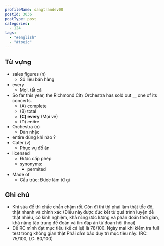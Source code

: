 ```yaml
---
profileName: sangtrandev00
postId: 3036
postType: post
categories:
  - 124
tags:
  - "#english"
  - "#toeic"
---
```



## Từ vựng


- sales figures (n)
	- Số liệu bán hàng
- every
	- Mọi, tất cả
- So far this year, the Richmond City Orchestra has sold out __ one of its concerts.
	- (A) complete
	- (B) total
	- **(C) every** (Mọi vé)
	- (D) entire
- Orchestra (n)
	- Dàn nhặc
- entire dùng khi nào ?
- Cater (v)
	- Phục vụ đồ ăn
- licensed 
	- Được cấp phép
	- synonyms:
		- permited
- Made of 
	- Cấu trúc: Được làm từ gì


## Ghi chú

- Khi sửa đề thì chắc chắn chậm rồi. Còn đi thi thì phải làm thật tốc độ, thật nhanh và chính xác (Điều này được đúc kết từ quá trình luyện đề thật nhiều, có kinh nghiệm, khả năng ước lượng và phán đoán thời gian, khả năng tập trung để đoán và tìm đáp án từ đoạn hội thoại)
- Đề RC mình đạt mục tiêu (kể cả lụi) là 78/100. Ngày mai khi kiểm tra full test trong không gian thật Phải đảm bảo duy trì mục tiêu này. (RC: 75/100, LC: 80/100)